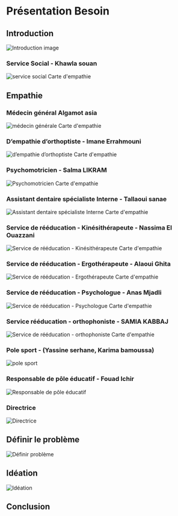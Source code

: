 # Présentation Besoin

## Introduction 

![Introduction image](./images/Introduction.jpg)
### Service Social - Khawla souan 
![service social Carte d'empathie](./images/service-social.png)

## Empathie

### Médecin général Algamot asia
![médecin générale Carte d'empathie](./images/médecin-générale.png)

### D’empathie d’orthoptiste - Imane Errahmouni
![d’empathie d’orthoptiste Carte d'empathie](./images/d’empathie-d’orthoptiste.png)

### Psychomotricien - Salma LIKRAM
![Psychomotricien Carte d'empathie](./images/Psychomotricien.png)

### Assistant dentaire spécialiste Interne - Tallaoui sanae
![Assistant dentaire spécialiste Interne Carte d'empathie](./images/assistant-dentaire-spécialiste-Interne.png)

### Service de rééducation - Kinésithérapeute - Nassima El Ouazzani
![Service de rééducation - Kinésithérapeute  Carte d'empathie](./images/Service-de-rééducation-Kinésithérapeute.png)

### Service de rééducation - Ergothérapeute - Alaoui Ghita
![Service de rééducation - Ergothérapeute Carte d'empathie](./images/Servicederééducation-Ergothérapeute.png)

### Service de rééducation - Psychologue - Anas Mjadli
![Service de rééducation - Psychologue Carte d'empathie](./images/Service-de-rééducation-Psychologue.png)

### Service rééducation - orthophoniste - SAMIA KABBAJ 
![Service de rééducation - orthophoniste Carte d'empathie](./images/Service%20rééducation-orthophoniste.png)

### Pole sport - (Yassine serhane, Karima bamoussa)
![pole sport](./images/pole-sport.png)

### Responsable de pôle éducatif - Fouad Ichir
![Responsable de pôle éducatif](./images/Responsable-de-pôle-éducatif.png)

### Directrice 
![Directrice](./images/Directrice.png)

## Définir le problème 
![Définir problème](./images/Définir-problème.png)

## Idéation
![Idéation](./images/Idéation.png)

## Conclusion

<!-- ## Livrable
[Présentation besoin](https://docs.google.com/presentation/d/1JO4FdZtINbKK8KwLfqse33sNyntbR2VjZPWzPezoh5A/edit?usp=sharing) -->